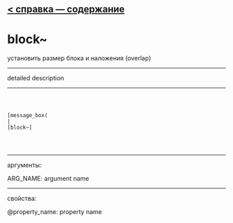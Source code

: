 [< справка — содержание](ceammc_lib.html)
---

# block~


установить размер блока и наложения (overlap)

---

detailed description
<br>


---


```



[message_box(                                 
|
[block~]


            
```

---
аргументы:

ARG_NAME: argument name<br>

---
свойства:

@property_name: property name<br>


